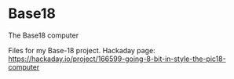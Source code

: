 # Base18
 The Base18 computer

Files for my Base-18 project. Hackaday page: https://hackaday.io/project/166599-going-8-bit-in-style-the-pic18-computer
